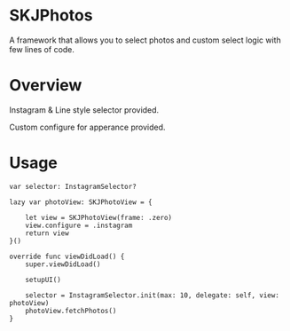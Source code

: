 # SKJPhotos

A framework that allows you to select photos and custom select logic with few lines of code.

# Overview

Instagram & Line style selector provided.

Custom configure for apperance provided.

# Usage

	var selector: InstagramSelector?

	lazy var photoView: SKJPhotoView = {

		let view = SKJPhotoView(frame: .zero)
		view.configure = .instagram
		return view
	}()

	override func viewDidLoad() {
		super.viewDidLoad()

		setupUI()

		selector = InstagramSelector.init(max: 10, delegate: self, view: photoView)
		photoView.fetchPhotos()
	}
